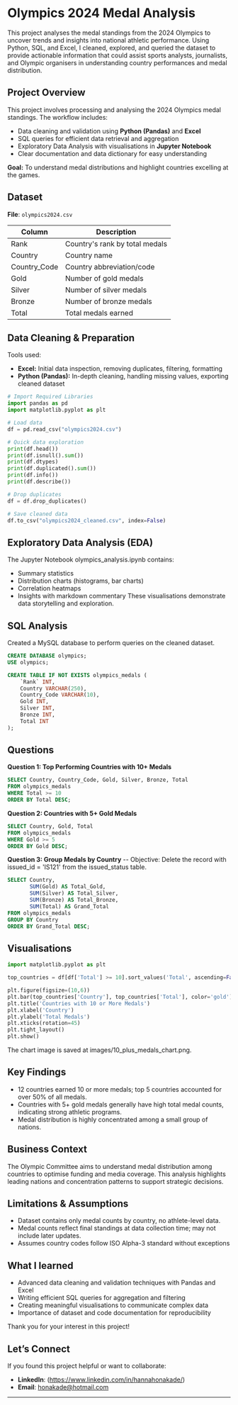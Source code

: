 # Olympics 2024 Medal Analysis

This project analyses the medal standings from the 2024 Olympics to uncover trends and insights into national athletic performance. Using Python, SQL, and Excel, I cleaned, explored, and queried the dataset to provide actionable information that could assist sports analysts, journalists, and Olympic organisers in understanding country performances and medal distribution.

## Project Overview

This project involves processing and analysing the 2024 Olympics medal standings. The workflow includes:

- Data cleaning and validation using **Python (Pandas)** and **Excel**  
- SQL queries for efficient data retrieval and aggregation  
- Exploratory Data Analysis with visualisations in **Jupyter Notebook**  
- Clear documentation and data dictionary for easy understanding   

**Goal:** To understand medal distributions and highlight countries excelling at the games.

## Dataset
**File**: `olympics2024.csv`

| Column       | Description                    |
|--------------|--------------------------------|
| Rank         | Country's rank by total medals |
| Country      | Country name                   |
| Country_Code | Country abbreviation/code      |
| Gold         | Number of gold medals          |
| Silver       | Number of silver medals        |
| Bronze       | Number of bronze medals        |
| Total        | Total medals earned            |

## Data Cleaning & Preparation

Tools used:  
- **Excel:** Initial data inspection, removing duplicates, filtering, formatting  
- **Python (Pandas):** In-depth cleaning, handling missing values, exporting cleaned dataset  

```python
# Import Required Libraries
import pandas as pd
import matplotlib.pyplot as plt

# Load data
df = pd.read_csv("olympics2024.csv")

# Quick data exploration
print(df.head())
print(df.isnull().sum())
print(df.dtypes)
print(df.duplicated().sum())
print(df.info())
print(df.describe())

# Drop duplicates
df = df.drop_duplicates()

# Save cleaned data
df.to_csv("olympics2024_cleaned.csv", index=False)

```
## Exploratory Data Analysis (EDA)

The Jupyter Notebook olympics_analysis.ipynb contains:
- Summary statistics
- Distribution charts (histograms, bar charts)
- Correlation heatmaps
- Insights with markdown commentary
These visualisations demonstrate data storytelling and exploration.

## SQL Analysis

Created a MySQL database to perform queries on the cleaned dataset.
```sql
CREATE DATABASE olympics;
USE olympics;

CREATE TABLE IF NOT EXISTS olympics_medals (
    `Rank` INT,
    Country VARCHAR(250),
    Country_Code VARCHAR(10),
    Gold INT,
    Silver INT,
    Bronze INT,
    Total INT
);

```
## Questions

**Question 1: Top Performing Countries with 10+ Medals**

```sql
SELECT Country, Country_Code, Gold, Silver, Bronze, Total
FROM olympics_medals
WHERE Total >= 10
ORDER BY Total DESC;
```
**Question 2: Countries with 5+ Gold Medals**

```sql
SELECT Country, Gold, Total
FROM olympics_medals
WHERE Gold >= 5
ORDER BY Gold DESC;
```

**Question 3: Group Medals by Country**
-- Objective: Delete the record with issued_id = 'IS121' from the issued_status table.

```sql
SELECT Country,
       SUM(Gold) AS Total_Gold,
       SUM(Silver) AS Total_Silver,
       SUM(Bronze) AS Total_Bronze,
       SUM(Total) AS Grand_Total
FROM olympics_medals
GROUP BY Country
ORDER BY Grand_Total DESC;
```

## Visualisations

```python
import matplotlib.pyplot as plt

top_countries = df[df['Total'] >= 10].sort_values('Total', ascending=False)

plt.figure(figsize=(10,6))
plt.bar(top_countries['Country'], top_countries['Total'], color='gold')
plt.title('Countries with 10 or More Medals')
plt.xlabel('Country')
plt.ylabel('Total Medals')
plt.xticks(rotation=45)
plt.tight_layout()
plt.show()

```
The chart image is saved at images/10_plus_medals_chart.png.


## Key Findings
- 12 countries earned 10 or more medals; top 5 countries accounted for over 50% of all medals.
- Countries with 5+ gold medals generally have high total medal counts, indicating strong athletic programs.
- Medal distribution is highly concentrated among a small group of nations.

## Business Context

The Olympic Committee aims to understand medal distribution among countries to optimise funding and media coverage. This analysis highlights leading nations and concentration patterns to support strategic decisions.

## Limitations & Assumptions

- Dataset contains only medal counts by country, no athlete-level data.
- Medal counts reflect final standings at data collection time; may not include later updates.
- Assumes country codes follow ISO Alpha-3 standard without exceptions

## What I learned
- Advanced data cleaning and validation techniques with Pandas and Excel
- Writing efficient SQL queries for aggregation and filtering
- Creating meaningful visualisations to communicate complex data
- Importance of dataset and code documentation for reproducibility

Thank you for your interest in this project!

## Let’s Connect

If you found this project helpful or want to collaborate:

-  **LinkedIn**: (https://www.linkedin.com/in/hannahonakade/)
-  **Email**: honakade@hotmail.com
---



